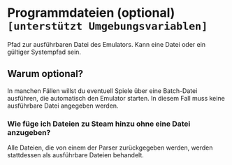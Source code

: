 # Programmdateien (optional) `[unterstützt Umgebungsvariablen]`

Pfad zur ausführbaren Datei des Emulators. Kann eine Datei oder ein gültiger Systempfad sein.

## Warum optional?

In manchen Fällen willst du eventuell Spiele über eine Batch-Datei ausführen, die automatisch den Emulator starten. In diesem Fall muss keine ausführbare Datei angegeben werden.

### Wie füge ich Dateien zu Steam hinzu ohne eine Datei anzugeben?

Alle Dateien, die von einem der Parser zurückgegeben werden, werden stattdessen als ausführbare Dateien behandelt.
